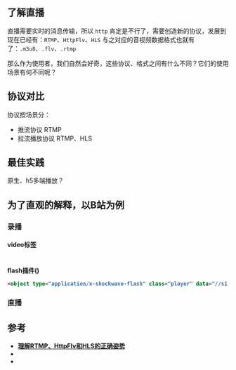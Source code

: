## 了解直播
直播需要实时的消息传输，所以 `http` 肯定是不行了，需要创造新的协议，发展到现在已经有：`RTMP`、`HttpFlv`、`HLS`
与之对应的音视频数据格式也就有了：`.m3u8`、`.flv`、`.rtmp`

那么作为使用者，我们自然会好奇，这些协议、格式之间有什么不同？它们的使用场景有何不同呢？

## 协议对比
协议按场景分：
 - 推流协议 RTMP
 - 拉流播放协议 RTMP、HLS




## 最佳实践

原生、h5多端播放？
## 为了直观的解释，以B站为例

### 录播
#### video标签
```html

```

#### flash插件(<object>)

```html
<object type="application/x-shockwave-flash" class="player" data="//s1.hdslb.com/bfs/static/player/main/flash/play_v3.swf?lastCompiled=2020-03-04T09:48:13.104Z" width="100%" height="100%" id="player_placeholder" style="visibility: visible;"><param name="bgcolor" value="#ffffff"><param name="allowfullscreeninteractive" value="true"><param name="allowfullscreen" value="true"><param name="quality" value="high"><param name="allowscriptaccess" value="always"><param name="wmode" value="direct"><param name="flashvars" value="cid=149641338&amp;aid=87580565&amp;bvid=&amp;attribute=16384&amp;show_bv=0&amp;dashSymbol=true"></object>
```

### 直播




## 参考
- [理解RTMP、HttpFlv和HLS的正确姿势](https://www.jianshu.com/p/32417d8ee5b6)
- [](https://juejin.im/post/5d8b57dc6fb9a04e024073c4)
- [](https://juejin.im/post/5aaa34475188253640012847#heading-9)
